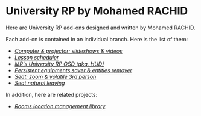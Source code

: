# University RP by Mohamed RACHID

Here are University RP add-ons designed and written by Mohamed RACHID.

Each add-on is contained in an individual branch. Here is the list of them:

- *[Computer & projector: slideshows & videos](../../tree/prop_teacher_computer_mr)*
- *[Lesson scheduler](../../tree/universityrp_mr_agenda)*
- *[MR's University RP OSD (aka. HUD)](../../tree/universityrp_mr_osd)*
- *[Persistent equipments saver & entities remover](../../tree/universityrp_mr_spawn)*
- *[Seat: zoom & volatile 3rd person](../../tree/universityrp_seats_zoom_thirdperson)*
- *[Seat natural leaving](../../tree/seat_natural_leaving)*

In addition, here are related projects:

- *[Rooms location management library](https://github.com/EstevanTH/GMod-rooms_lib_mr)*
